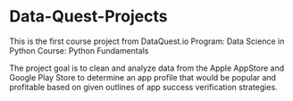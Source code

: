 # Data-Quest-Projects
This is the first course project from DataQuest.io 
Program: Data Science in Python
Course: Python Fundamentals

The project goal is to clean and analyze data from the Apple AppStore and Google Play Store to determine an app profile that would be popular and profitable based on given outlines of app success verification strategies.

